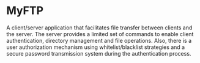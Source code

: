 # MyFTP
 
A client/server application that facilitates file transfer between clients and the server. The server provides a limited set of commands to enable client authentication, directory management and file operations. Also, there is a user authorization mechanism using whitelist/blacklist strategies and a secure password transmission system during the authentication process.
